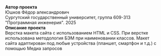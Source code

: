 <b> Автор проекта </b> <br>
Юшков Фёдор александрович <br>
Сургутский государственный университет, группа 609-313 "Программная инженерия".
2025 <br>
<b> Описание проекта </b> <br>
Верстка макета сайта с использованием HTML и CSS. При верстке использована методология БЭМ при наименовании классов. Макет сайта адаптирован под любые устройства (планшет, смартфон и т.д.) с помощью
Медиа запросов
